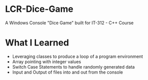 # LCR-Dice-Game

A Windows Console "Dice Game" built for IT-312 - C++ Course

# What I Learned

* Leveraging classes to produce a loop of a program environment
* Array pointing with integer values
* Switch Case Statements to handle randomly generated data
* Input and Output of files into and out from the console
